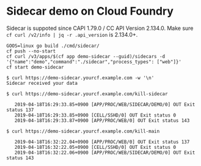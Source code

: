 # Sidecar demo on Cloud Foundry

Sidecar is suppoted since CAPI 1.79.0 / CC API Version 2.134.0.
Make sure `cf curl /v2/info | jq -r .api_version` is 2.134.0+.

```
GOOS=linux go build ./cmd/sidecar/
cf push --no-start
cf curl /v3/apps/$(cf app demo-sidecar --guid)/sidecars -d '{"name":"demo","command":"./sidecar","process_types": ["web"]}'
cf start demo-sidecar
```

```
$ curl https://demo-sidecar.yourcf.example.com -w '\n'
Sidecar received your data
```

```
$ curl https://demo-sidecar.yourcf.example.com/kill-sidecar
```

```
   2019-04-18T16:29:33.85+0900 [APP/PROC/WEB/SIDECAR/DEMO/0] OUT Exit status 137
   2019-04-18T16:29:33.85+0900 [CELL/SSHD/0] OUT Exit status 0
   2019-04-18T16:29:33.87+0900 [APP/PROC/WEB/0] OUT Exit status 143
```

```
$ curl https://demo-sidecar.yourcf.example.com/kill-main
```

```
   2019-04-18T16:32:22.04+0900 [APP/PROC/WEB/0] OUT Exit status 137
   2019-04-18T16:32:22.05+0900 [CELL/SSHD/0] OUT Exit status 0
   2019-04-18T16:32:22.06+0900 [APP/PROC/WEB/SIDECAR/DEMO/0] OUT Exit status 143
```
